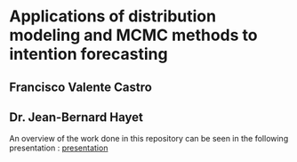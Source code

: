 # Applications of distribution modeling and MCMC methods to intention forecasting
## Francisco Valente Castro
## Dr. Jean-Bernard Hayet

An overview of the work done in this repository can be seen in the following presentation :
[presentation](docs/Applications_of_distribution_modeling_and_MCMC_methods_to_intention_forecasting.pdf)